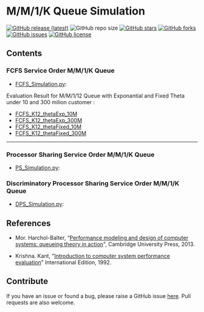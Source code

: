 # M/M/1/K Queue Simulation

[![GitHub release (latest)](https://img.shields.io/github/v/release/ImanRht/QOCO)](https://github.com/ImanRht/QOCO/releases)
![GitHub repo size](https://img.shields.io/github/repo-size/ImanRht/QOCO)
[![GitHub stars](https://img.shields.io/github/stars/ImanRht/QOCO?style=social)](https://github.com/ImanRht/QOCO/stargazers) 
[![GitHub forks](https://img.shields.io/github/forks/ImanRht/QOCO?style=social)](https://github.com/ImanRht/QOCO/network/members) 
[![GitHub issues](https://img.shields.io/github/issues/ImanRht/QOCO?style=social)](https://github.com/ImanRht/QOCO/issues) 
[![GitHub license](https://img.shields.io/github/license/ImanRht/QOCO?style=social)](https://github.com/ImanRht/QOCO/blob/master/LICENSE) 



## Contents

### FCFS Service Order M/M/1/K Queue

- [FCFS_Simulation.py](FCFS_Simulation.py): 

Evaluation Result for M/M/1/12 Queue with Exponantial and Fixed Theta under 10 and 300 milion customer :

 - [FCFS_K12_thetaExp_10M](FCFS_K12_thetaExp_10M.xlsx)
 - [FCFS_K12_thetaExp_300M](FCFS_K12_thetaExp_300M.xlsx) 
 - [FCFS_K12_thetaFixed_10M](FCFS_K12_thetaFixed_10M.xlsx)
 - [FCFS_K12_thetaFixed_300M](FCFS_K12_thetaFixed_300M.xlsx)
  
  
  _______________
  
### Processor Sharing Service Order M/M/1/K Queue

- [PS_Simulation.py](PS_Simulation.py): 

  
### Discriminatory Processor Sharing Service Order M/M/1/K Queue

- [DPS_Simulation.py](DPS_Simulation.py): 


  

## References

- Mor. Harchol-Balter, “[Performance modeling and design of computer systems: queueing theory in action](https://books.google.de/books?hl=en&lr=&id=y1cgAwAAQBAJ&oi=fnd&pg=PR17&dq=M.+Harchol-Balter,+Performance+Modeling+and+Design+of+Computer+Systems,+Cambridge+University+Presss&ots=fyMxIXzywD&sig=r1Ez9ftmSQJsiU9qGxHaQ_K1ZI8&redir_esc=y#v=onepage&q=M.%20Harchol-Balter%2C%20Performance%20Modeling%20and%20Design%20of%20Computer%20Systems%2C%20Cambridge%20University%20Presss&f=false)", Cambridge University Press, 2013.

- Krishna. Kant, "[Introduction to computer system performance evaluation](http://repository.bitscollege.edu.et:8080/handle/123456789/311)" International Edition, 1992.


## Contribute
If you have an issue or found a bug, please raise a GitHub issue [here](https://github.com/ImanRht/MM1K_Queue_Simulation/issues). Pull requests are also welcome.


